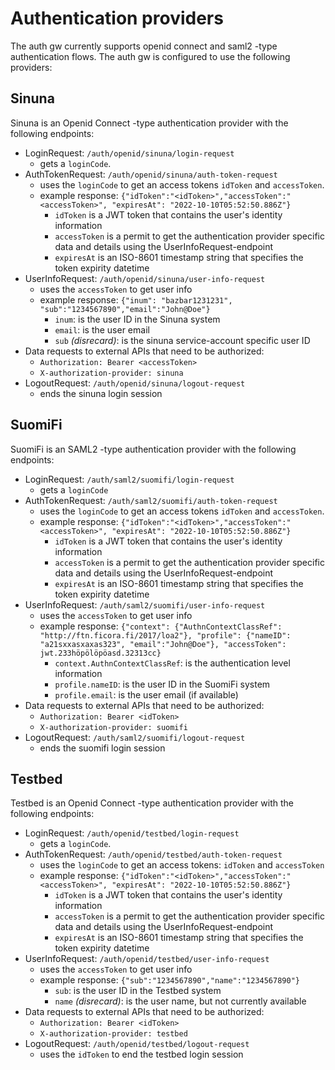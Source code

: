 # Authentication providers

The auth gw currently supports openid connect and saml2 -type authentication flows. The auth gw is configured to use the following providers:

## Sinuna

Sinuna is an Openid Connect -type authentication provider with the following endpoints:

- LoginRequest: `/auth/openid/sinuna/login-request`
  - gets a `loginCode`.
- AuthTokenRequest: `/auth/openid/sinuna/auth-token-request`
  - uses the `loginCode` to get an access tokens `idToken` and `accessToken`.
  - example response: `{"idToken":"<idToken>","accessToken":"<accessToken>", "expiresAt": "2022-10-10T05:52:50.886Z"}`
    - `idToken` is a JWT token that contains the user's identity information
    - `accessToken` is a permit to get the authentication provider specific data and details using the UserInfoRequest-endpoint
    - `expiresAt` is an ISO-8601 timestamp string that specifies the token expirity datetime
- UserInfoRequest: `/auth/openid/sinuna/user-info-request`
  - uses the `accessToken` to get user info
  - example response: `{"inum": "bazbar1231231", "sub":"1234567890","email":"John@Doe"}`
    - `inum`: is the user ID in the Sinuna system
    - `email`: is the user email
    - `sub` _(disrecard)_: is the sinuna service-account specific user ID
- Data requests to external APIs that need to be authorized:
  - `Authorization: Bearer <accessToken>`
  - `X-authorization-provider: sinuna`
- LogoutRequest: `/auth/openid/sinuna/logout-request`
  - ends the sinuna login session

## SuomiFi

SuomiFi is an SAML2 -type authentication provider with the following endpoints:

- LoginRequest: `/auth/saml2/suomifi/login-request`
  - gets a `loginCode`
- AuthTokenRequest: `/auth/saml2/suomifi/auth-token-request`
  - uses the `loginCode` to get an access tokens `idToken` and `accessToken`.
  - example response: `{"idToken":"<idToken>","accessToken":"<accessToken>", "expiresAt": "2022-10-10T05:52:50.886Z"}`
    - `idToken` is a JWT token that contains the user's identity information
    - `accessToken` is a permit to get the authentication provider specific data and details using the UserInfoRequest-endpoint
    - `expiresAt` is an ISO-8601 timestamp string that specifies the token expirity datetime
- UserInfoRequest: `/auth/saml2/suomifi/user-info-request`
  - uses the `accessToken` to get user info
  - example response: `{"context": {"AuthnContextClassRef": "http://ftn.ficora.fi/2017/loa2"}, "profile": {"nameID": "a21sxxasxaxas323", "email":"John@Doe"}, "accessToken": jwt.233höpölöpöasd.32313cc}`
    - `context.AuthnContextClassRef`: is the authentication level information
    - `profile.nameID`: is the user ID in the SuomiFi system
    - `profile.email`: is the user email (if available)
- Data requests to external APIs that need to be authorized:
  - `Authorization: Bearer <idToken>`
  - `X-authorization-provider: suomifi`
- LogoutRequest: `/auth/saml2/suomifi/logout-request`
  - ends the suomifi login session

## Testbed

Testbed is an Openid Connect -type authentication provider with the following endpoints:

- LoginRequest: `/auth/openid/testbed/login-request`
  - gets a `loginCode`.
- AuthTokenRequest: `/auth/openid/testbed/auth-token-request`
  - uses the `loginCode` to get an access tokens: `idToken` and `accessToken`
  - example response: `{"idToken":"<idToken>","accessToken":"<accessToken>", "expiresAt": "2022-10-10T05:52:50.886Z"}`
    - `idToken` is a JWT token that contains the user's identity information
    - `accessToken` is a permit to get the authentication provider specific data and details using the UserInfoRequest-endpoint
    - `expiresAt` is an ISO-8601 timestamp string that specifies the token expirity datetime
- UserInfoRequest: `/auth/openid/testbed/user-info-request`
  - uses the `accessToken` to get user info
  - example response: `{"sub":"1234567890","name":"1234567890"}`
    - `sub`: is the user ID in the Testbed system
    - `name` _(disrecard)_: is the user name, but not currently available
- Data requests to external APIs that need to be authorized:
  - `Authorization: Bearer <idToken>`
  - `X-authorization-provider: testbed`
- LogoutRequest: `/auth/openid/testbed/logout-request`
  - uses the `idToken` to end the testbed login session
